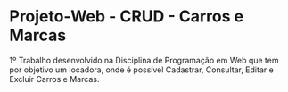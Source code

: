# Projeto-Web - CRUD - Carros e Marcas
 
1º Trabalho desenvolvido na Disciplina de Programação em Web que tem
por objetivo um locadora, onde é possível Cadastrar, Consultar, Editar e Excluir
Carros e Marcas.

